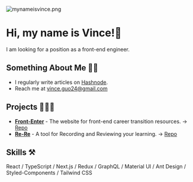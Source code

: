 ![mynameisvince.png](https://res.craft.do/user/full/6e51b78d-bb10-9598-78bc-b1dd033f3f34/doc/54F3DCF2-38AB-46FF-9337-9BD2BB8124A0/313BB4A6-FA6D-41D3-9D17-52D9497D7050_2/uyNlsw2dVy6Zb6kc2eWTyZXzUCAXAoWtpYvKniWQYl8z/mynameisvince.png)

# Hi, my name is Vince!👋

I am looking for a position as a front-end engineer.

## Something About Me 🙋🏻

- I regularly write articles on [Hashnode](https://mynameisvince.hashnode.dev/).
- Reach me at [vince.guo24@gmail.com](vince.guo24@gmail.com)

## Projects 🧑🏻‍💻

- **[Front-Enter](https://frontenter-nextjs-mongodb.vercel.app/)** - The website for front-end career transition resources. → [Repo](https://github.com/iamvince24/frontenter-nextjs-mongodb)
- **[Re-Re](https://re-re-pi.vercel.app/)** - A tool for Recording and Reviewing your learning. → [Repo](https://github.com/iamvince24/Re-Re)

## Skills ⚒️

React / TypeScript / Next.js / Redux / GraphQL / Material UI / Ant Design / Styled-Components / Tailwind CSS
